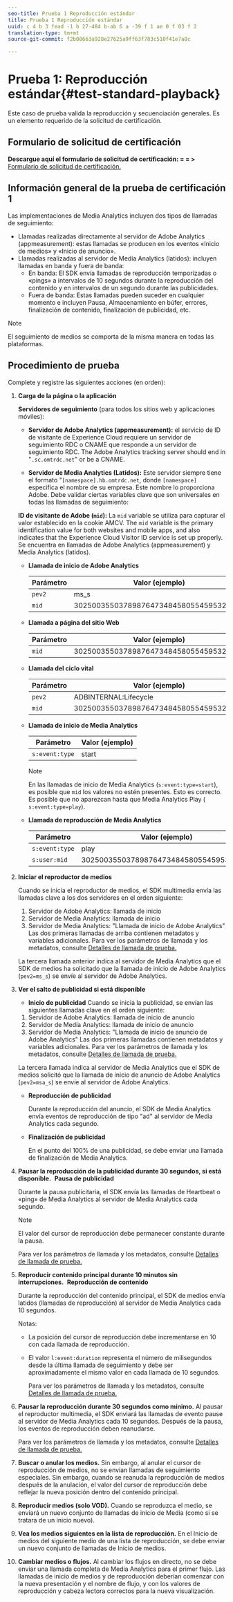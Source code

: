 ```yaml
---
seo-title: Prueba 1 Reproducción estándar
title: Prueba 1 Reproducción estándar
uuid: c 4 b 3 fead -1 b 27-484 b-ab 6 a -39 f 1 ae 0 f 03 f 2
translation-type: tm+mt
source-git-commit: f2b08663a928e27625a9ff63f783c510f41e7a8c

---
```



# Prueba 1: Reproducción estándar{#test-standard-playback}

Este caso de prueba valida la reproducción y secuenciación generales. Es un elemento requerido de la solicitud de certificación.

## Formulario de solicitud de certificación

**Descargue aquí el formulario de solicitud de certificación: = = &gt;**  [Formulario de solicitud de certificación.](cert_req_form.docx)

## Información general de la prueba de certificación 1

Las implementaciones de Media Analytics incluyen dos tipos de llamadas de seguimiento:
* Llamadas realizadas directamente al servidor de Adobe Analytics (appmeasurement): estas llamadas se producen en los eventos «Inicio de medios» y «Inicio de anuncio».
* Llamadas realizadas al servidor de Media Analytics (latidos): incluyen llamadas en banda y fuera de banda:
   * En banda: El SDK envía llamadas de reproducción temporizadas o «pings» a intervalos de 10 segundos durante la reproducción del contenido y en intervalos de un segundo durante las publicidades.
   * Fuera de banda: Estas llamadas pueden suceder en cualquier momento e incluyen Pausa, Almacenamiento en búfer, errores, finalización de contenido, finalización de publicidad, etc.

>[!NOTE]
>El seguimiento de medios se comporta de la misma manera en todas las plataformas.

## Procedimiento de prueba

Complete y registre las siguientes acciones (en orden):

1. **Carga de la página o la aplicación**

   **Servidores de seguimiento** (para todos los sitios web y aplicaciones móviles):

   * **Servidor de Adobe Analytics (appmeasurement):** el servicio de ID de visitante de Experience Cloud requiere un servidor de seguimiento RDC o CNAME que responde a un servidor de seguimiento RDC. The Adobe Analytics tracking server should end in "`.sc.omtrdc.net`" or be a CNAME.

   * **Servidor de Media Analytics (Latidos):** Este servidor siempre tiene el formato "`[namespace].hb.omtrdc.net`, donde `[namespace]` especifica el nombre de su empresa. Este nombre lo proporciona Adobe.
   Debe validar ciertas variables clave que son universales en todas las llamadas de seguimiento:

   **ID de visitante de Adobe (`mid`):** La `mid` variable se utiliza para capturar el valor establecido en la cookie AMCV. The `mid` variable is the primary identification value for both websites and mobile apps, and also indicates that the Experience Cloud Visitor ID service is set up properly. Se encuentra en llamadas de Adobe Analytics (appmeasurement) y Media Analytics (latidos).

   * **Llamada de inicio de Adobe Analytics**

      | Parámetro | Valor (ejemplo) |
      |---|---|
      | `pev2` | ms_s |
      | `mid` | 30250035503789876473484580554595324209 |

   * **Llamada a página del sitio Web**

      | Parámetro | Valor (ejemplo) |
      |---|---|
      | `mid` | 30250035503789876473484580554595324209 |

   * **Llamada del ciclo vital**

      | Parámetro | Valor (ejemplo) |
      |---|---|
      | `pev2` | ADBINTERNAL:Lifecycle |
      | `mid` | 30250035503789876473484580554595324209 |

   * **Llamada de inicio de Media Analytics**

      | Parámetro | Valor (ejemplo) |
      |---|---|
      | `s:event:type` | start |

      >[!NOTE]
      >
      >En las llamadas de inicio de Media Analytics (`s:event:type=start`), es posible que `mid` los valores no estén presentes. Esto es correcto. Es posible que no aparezcan hasta que Media Analytics Play ( `s:event:type=play`).

   * **Llamada de reproducción de Media Analytics**

      | Parámetro | Valor (ejemplo) |
      |---|---|
      | `s:event:type` | play |
      | `s:user:mid` | 30250035503789876473484580554595324209 |


1. **Iniciar el reproductor de medios**

   Cuando se inicia el reproductor de medios, el SDK multimedia envía las llamadas clave a los dos servidores en el orden siguiente:

   1. Servidor de Adobe Analytics: llamada de inicio
   1. Servidor de Media Analytics: llamada de inicio
   1. Servidor de Media Analytics: "Llamada de inicio de Adobe Analytics"
   Las dos primeras llamadas de arriba contienen metadatos y variables adicionales. Para ver los parámetros de llamada y los metadatos, consulte [Detalles de llamada de prueba.](/help/sdk-implement/validation/test-call-details.md#start-the-media-player)

   La tercera llamada anterior indica al servidor de Media Analytics que el SDK de medios ha solicitado que la llamada de inicio de Adobe Analytics (`pev2=ms_s`) se envíe al servidor de Adobe Analytics.

1. **Ver el salto de publicidad si está disponible**

   * **Inicio de publicidad**
   Cuando se inicia la publicidad, se envían las siguientes llamadas clave en el orden siguiente:

   1. Servidor de Adobe Analytics: llamada de inicio de anuncio
   1. Servidor de Media Analytics: llamada de inicio de anuncio
   1. Servidor de Media Analytics: "Llamada de inicio de anuncio de Adobe Analytics"
   Las dos primeras llamadas contienen metadatos y variables adicionales. Para ver los parámetros de llamada y los metadatos, consulte [Detalles de llamada de prueba.](/help/sdk-implement/validation/test-call-details.md#view-ad-playback)

   La tercera llamada indica al servidor de Media Analytics que el SDK de medios solicitó que la llamada de inicio de anuncio de Adobe Analytics (`pev2=msa_s`) se envíe al servidor de Adobe Analytics.

   * **Reproducción de publicidad**

      Durante la reproducción del anuncio, el SDK de Media Analytics envía eventos de reproducción de tipo "ad" al servidor de Media Analytics cada segundo.

   * **Finalización de publicidad**

      En el punto del 100% de una publicidad, se debe enviar una llamada de finalización de Media Analytics.



1. **Pausar la reproducción de la publicidad durante 30 segundos, si está disponible.**  **Pausa de publicidad**

   Durante la pausa publicitaria, el SDK envía las llamadas de Heartbeat o «ping» de Media Analytics al servidor de Media Analytics cada segundo.

   >[!NOTE]
   >
   >El valor del cursor de reproducción debe permanecer constante durante la pausa.

   Para ver los parámetros de llamada y los metadatos, consulte [Detalles de llamada de prueba.](/help/sdk-implement/validation/test-call-details.md#ma-ad-pause-call)

1. **Reproducir contenido principal durante 10 minutos sin interrupciones.**  **Reproducción de contenido**

   Durante la reproducción del contenido principal, el SDK de medios envía latidos (llamadas de reproducción) al servidor de Media Analytics cada 10 segundos.

   Notas:

   * La posición del cursor de reproducción debe incrementarse en 10 con cada llamada de reproducción.
   * El valor `l:event:duration` representa el número de milisegundos desde la última llamada de seguimiento y debe ser aproximadamente el mismo valor en cada llamada de 10 segundos.

      Para ver los parámetros de llamada y los metadatos, consulte [Detalles de llamada de prueba.](/help/sdk-implement/validation/test-call-details.md#play-main-content)

1. **Pausar la reproducción durante 30 segundos como mínimo.** Al pausar el reproductor multimedia, el SDK enviará las llamadas de evento pause al servidor de Media Analytics cada 10 segundos. Después de la pausa, los eventos de reproducción deben reanudarse.

   Para ver los parámetros de llamada y los metadatos, consulte [Detalles de llamada de prueba.](/help/sdk-implement/validation/test-call-details.md#pause-main-content)

1. **Buscar o anular los medios.** Sin embargo, al anular el cursor de reproducción de medios, no se envían llamadas de seguimiento especiales. Sin embargo, cuando se reanuda la reproducción de medios después de la anulación, el valor del cursor de reproducción debe reflejar la nueva posición dentro del contenido principal.

1. **Reproducir medios (solo VOD).** Cuando se reproduzca el medio, se enviará un nuevo conjunto de llamadas de inicio de Media (como si se tratara de un inicio nuevo).

1. **Vea los medios siguientes en la lista de reproducción.** En el Inicio de medios del siguiente medio de una lista de reproducción, se debe enviar un nuevo conjunto de llamadas de Inicio de medios.

1. **Cambiar medios o flujos.** Al cambiar los flujos en directo, no se debe enviar una llamada completa de Media Analytics para el primer flujo. Las llamadas de inicio de medios y de reproducción deberían comenzar con la nueva presentación y el nombre de flujo, y con los valores de reproducción y cabeza lectora correctos para la nueva visualización.

